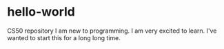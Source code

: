 # hello-world
CS50 repository
I am new to programming.
I am very excited to learn.
I've wanted to start this for a long long time.
